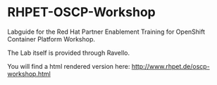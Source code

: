 # RHPET-OSCP-Workshop

Labguide for the Red Hat Partner Enablement Training for OpenShift Container Platform Workshop.

The Lab itself is provided through Ravello.

You will find a html rendered version here: http://www.rhpet.de/oscp-workshop.html
